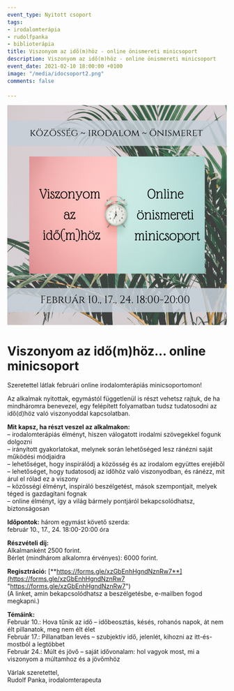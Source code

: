 ```yaml
---
event_type: Nyitott csoport
tags:
- irodalomterápia
- rudolfpanka
- biblioterápia
title: Viszonyom az idő(m)höz - online önismereti minicsoport
description: Viszonyom az idő(m)höz - online önismereti minicsoport
event_date: 2021-02-10 18:00:00 +0100
image: "/media/idocsoport2.png"
comments: false

---
```

![](/media/idocsoport2.png)

# Viszonyom az idő(m)höz… online minicsoport

  
Szeretettel látlak februári online irodalomterápiás minicsoportomon!

Az alkalmak nyitottak, egymástól függetlenül is részt vehetsz rajtuk, de ha mindháromra benevezel, egy felépített folyamatban tudsz tudatosodni az idő(d)höz való viszonyoddal kapcsolatban.

**Mit kapsz, ha részt veszel az alkalmakon:**  
– irodalomterápiás élményt, hiszen válogatott irodalmi szövegekkel fogunk dolgozni  
– irányított gyakorlatokat, melynek során lehetőséged lesz ránézni saját működési módjaidra  
– lehetőséget, hogy inspirálódj a közösség és az irodalom együttes erejéből  
– lehetőséget, hogy tudatosodj az időhöz való viszonyodban, és ránézz, mit árul el rólad ez a viszony  
– közösségi élményt, inspiráló beszélgetést, mások szempontjait, melyek téged is gazdagítani fognak  
– online élményt, így a világ bármely pontjáról bekapcsolódhatsz, biztonságosan

**Időpontok:** három egymást követő szerda:  
február 10., 17., 24. 18:00-20:00 óra

**Részvételi díj:**  
Alkalmanként 2500 forint.  
Bérlet (mindhárom alkalomra érvényes): 6000 forint.

**Regisztráció:** [**https://forms.gle/xzGbEnhHgndNznRw7**](https://forms.gle/xzGbEnhHgndNznRw7 "https://forms.gle/xzGbEnhHgndNznRw7")  
(A linket, amin bekapcsolódhatsz a beszélgetésbe, e-mailben fogod megkapni.)

**Témáink:**  
Február 10.: Hova tűnik az idő – időbeosztás, késés, rohanós napok, át nem élt pillanatok, meg nem élt élet  
Február 17.: Pillanatban levés – szubjektív idő, jelenlét, kihozni az itt-és-mostból a legtöbbet  
Február 24.: Múlt és jövő – saját idővonalam: hol vagyok most, mi a viszonyom a múltamhoz és a jövőmhöz

Várlak szeretettel,  
Rudolf Panka, irodalomterapeuta